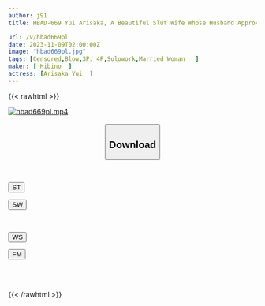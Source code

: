 ```yaml
---
author: j91
title: HBAD-669 Yui Arisaka, A Beautiful Slut Wife Whose Husband Approves Anything Except Creampie

url: /v/hbad669pl
date: 2023-11-09T02:00:00Z
image: "hbad669pl.jpg"
tags: [Censored,Blow,3P, 4P,Solowork,Married Woman	 ]
maker: [ Hibino  ]
actress: [Arisaka Yui  ]
---
```



{{< rawhtml >}}

<div class="video" data-videoid="OxR1R3AmbRHZbOM">
    <a href="javascript:;">
        <img src="https://my.j91.asia/v/hbad669pl/hbad669pl.jpg" width="WIDTH" height="HEIGHT" alt="hbad669pl.mp4" loading="lazy">
    </a>
</div>

<script type="text/javascript" src="https://j91.asia/asset/on-demand-st.js"></script>

<br>
  <link rel="stylesheet" href="https://j91.asia/asset/bs5.css">
  
  <center>
  <button class="btn btn-primary" type="button" data-bs-toggle="collapse" data-bs-target=".multi-collapse" aria-expanded="false" aria-controls="multiCollapseExample1 multiCollapseExample2"><h2>Download</h2></button></center>
</p>
<div class="row">
  <div class="col">
    <div class="collapse multi-collapse" id="multiCollapseExample1">
      <div class="card card-body">
	      	      <br>
<div class="buttons">  
<p><a href="https://streamtape.to/v/OxR1R3AmbRHZbOM" target="_blank"><button class="btn-hover color-3"><i class="fa fa-download"></i> ST</button></a></p>
<p><a href="https://sfastwish.com/vgm7dm6cn0vb" target="_blank"><button class="btn-hover color-2"><i class="fa fa-download"></i> SW</button></a></p></div>
    </div>
  </div>
</div>
  <div class="col">
    <div class="collapse multi-collapse" id="multiCollapseExample2">
      <div class="card card-body">
	      <br>
<div class="buttons">
<p><a href="https://wolfstream.tv/yka8gcprzsi1" target="_blank"><button class="btn-hover color-9"><i class="fa fa-download"></i> WS</button></a></p>
<p><a href="https://filemoon.sx/d/818gqfgb7yt9" target="_blank"><button class="btn-hover color-8"><i class="fa fa-download"></i> FM</button></a></p></div>
<br><br>
      </div>
    </div>
  </div>
</div>

{{< /rawhtml >}}
